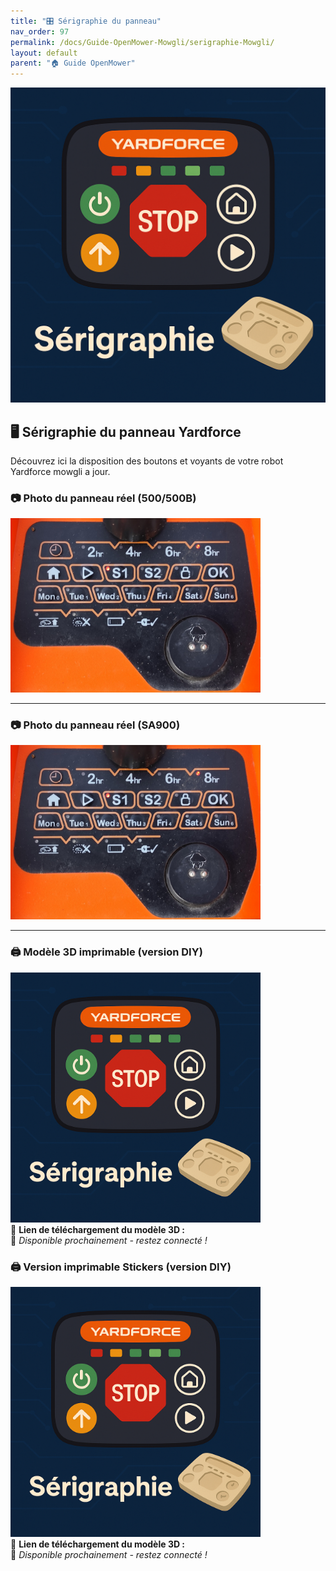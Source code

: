 ```yaml
---
title: "🎛️ Sérigraphie du panneau"
nav_order: 97
permalink: /docs/Guide-OpenMower-Mowgli/serigraphie-Mowgli/
layout: default
parent: "🏠 Guide OpenMower"
---
```


![Illustration du panneau Yardforce](img/illustration-serigraphie.png)

## 🖥️ Sérigraphie du panneau Yardforce

Découvrez ici la disposition des boutons et voyants de votre robot Yardforce mowgli a jour.

### 📷 Photo du panneau réel (500/500B)

<div style={{ textAlign: "center" }}>
  <img src="img/illustration-serigraphie1.jpg" alt="Illustration panneau Yardforce" width="400px" />
</div>

---

### 📷 Photo du panneau réel (SA900)

<div style={{ textAlign: "center" }}>
  <img src="img/illustration-serigraphie1.jpg" alt="Illustration panneau Yardforce" width="400px" />
</div>

---
### 🖨️ Modèle 3D imprimable (version DIY)

<div style={{ textAlign: "center" }}>
  <img src="img/illustration-serigraphie.png" alt="Aperçu modèle 3D panneau Yardforce" width="400px" />
</div>

<div className="alert alert--warning" style={{ textAlign: "center" }}>
  🔗 <strong>Lien de téléchargement du modèle 3D :</strong><br />
  🚧 <em>Disponible prochainement - restez connecté !</em>
</div>

### 🖨️ Version imprimable Stickers (version DIY)

<div style={{ textAlign: "center" }}>
  <img src="img/illustration-serigraphie.png" alt="Illustration panneau Yardforce" width="400px" />
</div>

<div className="alert alert--warning" style={{ textAlign: "center" }}>
  🔗 <strong>Lien de téléchargement du modèle 3D :</strong><br />
  🚧 <em>Disponible prochainement - restez connecté !</em>
</div>